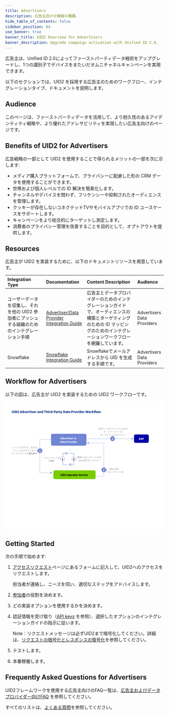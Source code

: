 ```yaml
---
title: Advertisers
description: 広告主向けの情報の概要。
hide_table_of_contents: false
sidebar_position: 04
use_banner: true
banner_title: UID2 Overview for Advertisers
banner_description: Upgrade campaign activation with Unified ID 2.0.
---
```


広告主は、Unified ID 2.0によってファーストパーティデータ戦術をアップグレードし、1つの識別子でデバイスをまたいだオムニチャネルキャンペーンを実現できます。

以下のセクションでは、UID2 を採用する広告主のためのワークフロー、インテグレーションタイプ、ドキュメントを説明します。


## Audience

このページは、ファーストパーティデータを活用して、より耐久性のあるアイデンティティ戦略や、より優れたアドレサビリティを実現したい広告主向けのページです。

## Benefits of UID2 for Advertisers

広告戦略の一部として UID2 を使用することで得られるメリットの一部を次に示します:
- メディア購入プラットフォームで、プライバシーに配慮した形の CRM データを使用することができます。
- 世帯および個人レベルでの ID 解決を簡素化します。
- チャンネルやデバイスを問わず、フリケンシーや抑制されたオーディエンスを管理します。
- クッキーが存在しないコネクテッドTVやモバイルアプリでの ID ユースケースをサポートします。
- キャンペーンをより総合的にターゲットし測定します。
- 消費者のプライバシー管理を改善することを目的として、オプトアウトを提供します。


## Resources

広告主が UID2 を実装するために、以下のドキュメントリソースを用意しています。

| Integration Type| Documentation | Content Description | Audience |
| :--- | :--- | :--- | :--- |
| ユーザーデータを収集し、それを他の UID2 参加者にプッシュする組織のためのインテグレーション手順 | [Advertiser/Data Provider Integration Guide](../guides/advertiser-dataprovider-guide.md) | 広告主とデータプロバイダーのためのインテグレーションガイドで、オーディエンスの構築とターゲティングのための ID マッピングのためのインテグレーションワークフローを網羅しています。 | Advertisers<br/>Data Providers |
| Snowflake | [Snowflake Integration Guide](../guides/snowflake_integration.md) | Snowflakeでメールアドレスから UID を生成する手順です。 | Advertisers<br/>Data Providers |

## Workflow for Advertisers

以下の図は、広告主が UID2 を実装するための UID2 ワークフローです。

![Advertiser Workflow](../workflows/images/UID2AdvertiserAndThirdPartyDataProviderWorkflow.jpg)

## Getting Started

次の手順で始めます:

1. [アクセスリクエスト](/request-access)ページにあるフォームに記入して、UID2へのアクセスをリクエストします。

   担当者が連絡し、ニーズを伺い、適切なステップをアドバイスします。
1. [参加者](../intro.md#participants)の役割を決めます。
1. どの実装オプションを使用するかを決めます。
1. 認証情報を受け取り（[API keys](../getting-started/gs-api-keys.md) を参照）、選択したオプションのインテグレーションガイドの指示に従います。

     Note：リクエストメッセージは必ずUID2まで暗号化してください。詳細は、[リクエストの暗号化とレスポンスの復号化](../getting-started/gs-encryption-decryption.md)を参照してください。
1. テストします。
1. 本番稼働します。


## Frequently Asked Questions for Advertisers

UID2フレームワークを使用する広告主向けのFAQ一覧は、[広告主およびデータプロバイダー向けFAQ](../getting-started/gs-faqs.md#faqs-for-advertisers-and-data-providers) を参照してください。

すべてのリストは、[よくある質問](../getting-started/gs-faqs.md)を参照してください。

